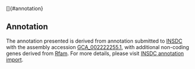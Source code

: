 []{#annotation}

Annotation
----------

The annotation presented is derived from annotation submitted to
[INSDC](http://www.insdc.org) with the assembly accession
[GCA\_002222255.1](http://www.ebi.ac.uk/ena/data/view/GCA_002222255.1),
with additional non-coding genes derived from
[Rfam](http://rfam.xfam.org/). For more details, please visit [INSDC
annotation
import](http://ensemblgenomes.org/info/data/insdc_annotation).
